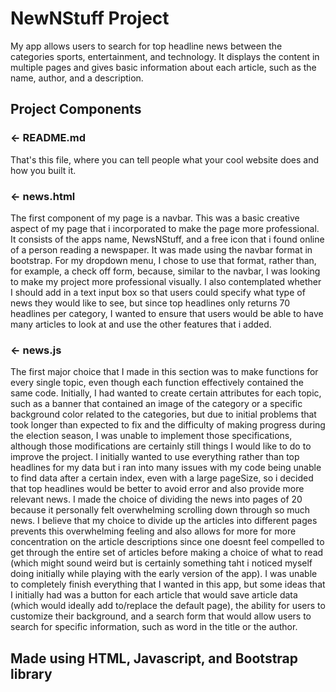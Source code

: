 NewNStuff Project
=================

My app allows users to search for top headline news between the categories sports, entertainment, and technology. It displays the content in multiple pages and gives basic information about each article, such as the name, author, and a description.


Project Components
------------

### ← README.md

That's this file, where you can tell people what your cool website does and how you built it.

### ← news.html

The first component of my page is a navbar. This was a basic creative aspect of my page that i incorporated to make the page more professional. It consists of the apps name, NewsNStuff, and a free icon that i found online of a person reading a newspaper. It was made using the navbar format in bootstrap. For my dropdown menu, I chose to use that format, rather than, for example, a check off form, because, similar to the navbar, I was looking to make my project more professional visually. I also contemplated whether I should add in a text input box so that users could specify what type of news they would like to see, but since top headlines only returns 70 headlines per category, I wanted to ensure that users would be able to have many articles to look at and use the other features that i added.

### ← news.js

The first major choice that I made in this section was to make functions for every single topic, even though each function effectively contained the same code. Initially, I had wanted to create certain attributes for each topic, such as a banner that contained an image of the category or a specific background color related to the categories, but due to initial problems that took longer than expected to fix and the difficulty of making progress during the election season, I was unable to implement those specifications, although those modifications are certainly still things I would like to do to improve the project. I initially wanted to use everything rather than top headlines for my data but i ran into many issues with my code being unable to find data after a certain index, even with a large pageSize, so i decided that top headlines would be better to avoid error and also provide more relevant news. I made the choice of dividing the news into pages of 20 because it personally felt overwhelming scrolling down through so much news. I believe that my choice to divide up the articles into different pages prevents this overwhelming feeling and also allows for more for more concentration on the article descriptions since one doesnt feel compelled to get through the entire set of articles before making a choice of what to read (which might sound weird but is certainly something taht i noticed myself doing initially while playing with the early version of the app). I was unable to completely finish everything that I wanted in this app, but some ideas that I initially had was a button for each article that would save article data (which would ideally add to/replace the default page), the ability for users to customize their background, and a search form that would allow users to search for specific information, such as word in the title or the author. 


Made using HTML, Javascript, and Bootstrap library
-------------------
